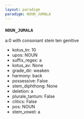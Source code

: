 ```yaml
---
layout: paradigm
paradigm: NOUN_JUMALA
---
```

### ` NOUN_JUMALA `

a:0 with consonant stem ten genitive
* kotus_tn: 10
* upos: NOUN
* suffix_regex: a
* kotus_av: None
* grade_dir: weaken
* harmony: back
* possessive: False
* stem_diphthong: None
* deletion: a
* plurale_tantum: False
* clitics: False
* pos: NOUN
* stem_vowel: a
